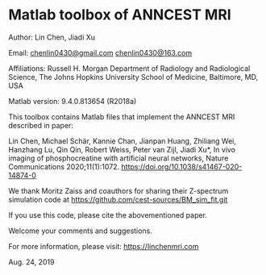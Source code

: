 # Matlab toolbox of ANNCEST MRI 

Author: Lin Chen, Jiadi Xu

Email: chenlin0430@gmail.com      chenlin0430@163.com

Affiliations:
Russell H. Morgan Department of Radiology and Radiological Science, The Johns Hopkins University School of Medicine, Baltimore, MD, USA

Matlab version: 9.4.0.813654 (R2018a)

This toolbox contains Matlab files that implement the ANNCEST MRI described in paper:

Lin Chen, Michael Schär, Kannie Chan, Jianpan Huang, Zhiliang Wei, Hanzhang Lu, Qin Qin, Robert Weiss, Peter van Zijl, Jiadi Xu*, In vivo imaging of phosphocreatine with artificial neural networks, Nature Communications 2020;11(1):1072. https://doi.org/10.1038/s41467-020-14874-0

We thank Moritz Zaiss and coauthors for sharing their Z-spectrum simulation code at https://github.com/cest-sources/BM_sim_fit.git

If you use this code, please cite the abovementioned paper.

Welcome your comments and suggestions.

For more information, please visit: https://linchenmri.com

Aug. 24, 2019

